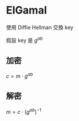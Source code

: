 # ElGamal

使用 Diffie Hellman 交換 key

假設 key 是 $g^{ab}$

## 加密

$c = m \cdot g^{ab}$

## 解密

$m = c \cdot (g^{ab})^{-1}$
